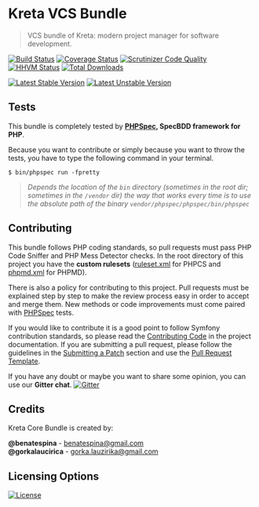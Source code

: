 # Kreta VCS Bundle
> VCS bundle of Kreta: modern project manager for software development.

[![Build Status](https://travis-ci.org/kreta-plugins/VCSBundle.svg?branch=master)](https://travis-ci.org/kreta-plugins/VCSBundle)
[![Coverage Status](https://img.shields.io/coveralls/kreta-plugins/VCSBundle.svg)](https://coveralls.io/r/kreta-plugins/VCSBundle)
[![Scrutinizer Code Quality](https://scrutinizer-ci.com/g/kreta-plugins/VCSBundle/badges/quality-score.png?b=master)](https://scrutinizer-ci.com/g/kreta-plugins/VCSBundle/?branch=master)
[![HHVM Status](http://hhvm.h4cc.de/badge/kreta/VCS-bundle.svg)](http://hhvm.h4cc.de/package/kreta/VCS-bundle)
[![Total Downloads](https://poser.pugx.org/kreta/VCS-bundle/downloads)](https://packagist.org/packages/kreta/VCS-bundle)

[![Latest Stable Version](https://poser.pugx.org/kreta/VCS-bundle/v/stable.svg)](https://packagist.org/packages/kreta/VCS-bundle)
[![Latest Unstable Version](https://poser.pugx.org/kreta/VCS-bundle/v/unstable.svg)](https://packagist.org/packages/kreta/VCS-bundle)

Tests
-----

This bundle is completely tested by **[PHPSpec][1], SpecBDD framework for PHP**.

Because you want to contribute or simply because you want to throw the tests, you have to type the following command
in your terminal.

    $ bin/phpspec run -fpretty

>*Depends the location of the `bin` directory (sometimes in the root dir; sometimes in the `/vendor` dir) the way that
works every time is to use the absolute path of the binary `vendor/phpspec/phpspec/bin/phpspec`*

Contributing
------------

This bundle follows PHP coding standards, so pull requests must pass PHP Code Sniffer and PHP Mess Detector
checks. In the root directory of this project you have the **custom rulesets** ([ruleset.xml]() for PHPCS and
[phpmd.xml]() for PHPMD).

There is also a policy for contributing to this project. Pull requests must
be explained step by step to make the review process easy in order to
accept and merge them. New methods or code improvements must come paired with [PHPSpec][1] tests.

If you would like to contribute it is a good point to follow Symfony contribution standards,
so please read the [Contributing Code][2] in the project
documentation. If you are submitting a pull request, please follow the guidelines
in the [Submitting a Patch][3] section and use the [Pull Request Template][4].

If you have any doubt or maybe you want to share some opinion, you can use our **Gitter chat**.
[![Gitter](https://badges.gitter.im/Join%20Chat.svg)](https://gitter.im/kreta/kreta?utm_source=badge&utm_medium=badge&utm_campaign=pr-badge&utm_content=badge)

[1]: http://www.phpspec.net/
[2]: http://symfony.com/doc/current/contributing/code/index.html
[3]: http://symfony.com/doc/current/contributing/code/patches.html#check-list
[4]: http://symfony.com/doc/current/contributing/code/patches.html#make-a-pull-request

Credits
-------
Kreta Core Bundle is created by:
>
**@benatespina** - [benatespina@gmail.com](mailto:benatespina@gmail.com)<br/>
**@gorkalaucirica** - [gorka.lauzirika@gmail.com](mailto:gorka.lauzirika@gmail.com)

Licensing Options
-----------------
[![License](https://poser.pugx.org/kreta/vcs-bundle/license.svg)](https://github.com/kreta/kreta-plugins/blob/master/LICENSE)
